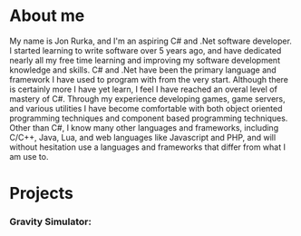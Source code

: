 # About me

My name is Jon Rurka, and I'm an aspiring C# and .Net software developer. I started learning to write software over 5 years ago, and have dedicated nearly all my free time learning and improving my software development knowledge and skills. C# and .Net have been the primary language and framework I have used to program with from the very start. Although there is certainly more I have yet learn, I feel I have reached an overal level of mastery of C#. Through my experience developing games, game servers, and various utilities I have become comfortable with both object oriented programming techniques and component based programming techniques. Other than C#, I know many other languages and frameworks, including C/C++, Java, Lua, and web languages like Javascript and PHP, and will without hesitation use a languages and frameworks that differ from what I am use to.


# Projects

### Gravity Simulator:

